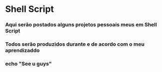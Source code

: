 # Shell Script

### Aqui serão postados alguns projetos pessoais meus em Shell Script

### Todos serão produzidos durante e de acordo com o meu aprendizaddo

### echo "See u guys"
